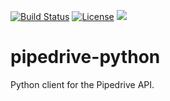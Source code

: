 [![Build Status](https://travis-ci.org/bellhops/pipedrive-python.svg?branch=master)](https://travis-ci.org/bellhops/pipedrive-python)
[![License](http://img.shields.io/:license-mit-blue.svg)](http://badges.mit-license.org)
![](https://reposs.herokuapp.com/?path=Bellhops/pipedrive-python)

pipedrive-python
================

Python client for the Pipedrive API.
